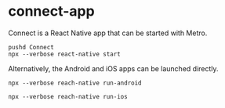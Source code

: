 # connect-app
Connect is a React Native app that can be started with Metro.
```
pushd Connect
npx --verbose react-native start
```
Alternatively, the Android and iOS apps can be launched directly.
```
npx --verbose reach-native run-android
```
```
npx --verbose reach-native run-ios
```
